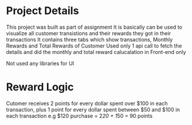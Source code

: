 # Project Details

This project was built as part of assignment
It is basically can be used to visualize all customer transistions and their rewards they got in their transactions
It contains three tabs which show transactions, Monthly Rewards and Total Rewards of Customer 
Used only 1 api call to fetch the details and did the monthly and total reward calucalation in Front-end only

Not used any libraries for UI

# Reward Logic
Cutomer receives 2 points for every dollar spent over $100 in each transaction, plus 1 point for every dollar spent between $50 and $100 in each transaction
e.g $120 purchase =  2*20 + 1*50 = 90 points

